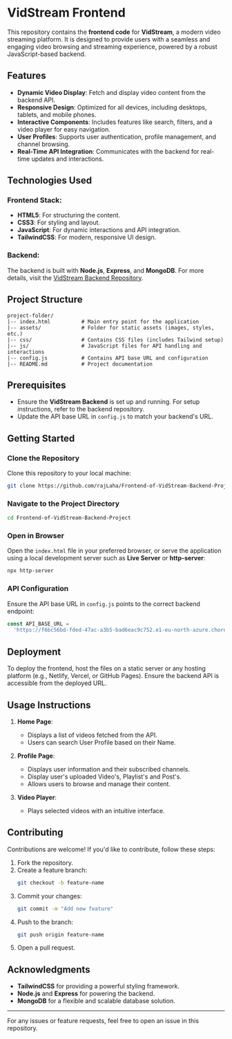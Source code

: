 # VidStream Frontend

This repository contains the **frontend code** for **VidStream**, a modern video streaming platform. It is designed to provide users with a seamless and engaging video browsing and streaming experience, powered by a robust JavaScript-based backend.

## Features

- **Dynamic Video Display**: Fetch and display video content from the backend API.
- **Responsive Design**: Optimized for all devices, including desktops, tablets, and mobile phones.
- **Interactive Components**: Includes features like search, filters, and a video player for easy navigation.
- **User Profiles**: Supports user authentication, profile management, and channel browsing.
- **Real-Time API Integration**: Communicates with the backend for real-time updates and interactions.

## Technologies Used

### Frontend Stack:

- **HTML5**: For structuring the content.
- **CSS3**: For styling and layout.
- **JavaScript**: For dynamic interactions and API integration.
- **TailwindCSS**: For modern, responsive UI design.

### Backend:

The backend is built with **Node.js**, **Express**, and **MongoDB**. For more details, visit the [VidStream Backend Repository](https://github.com/rajLaha/VidStream-Backend-Project).

## Project Structure

```
project-folder/
|-- index.html          # Main entry point for the application
|-- assets/             # Folder for static assets (images, styles, etc.)
|-- css/                # Contains CSS files (includes Tailwind setup)
|-- js/                 # JavaScript files for API handling and interactions
|-- config.js           # Contains API base URL and configuration
|-- README.md           # Project documentation
```

## Prerequisites

- Ensure the **VidStream Backend** is set up and running. For setup instructions, refer to the backend repository.
- Update the API base URL in `config.js` to match your backend's URL.

## Getting Started

### Clone the Repository

Clone this repository to your local machine:

```bash
git clone https://github.com/rajLaha/Frontend-of-VidStream-Backend-Project-
```

### Navigate to the Project Directory

```bash
cd Frontend-of-VidStream-Backend-Project
```

### Open in Browser

Open the `index.html` file in your preferred browser, or serve the application using a local development server such as **Live Server** or **http-server**:

```bash
npx http-server
```

### API Configuration

Ensure the API base URL in `config.js` points to the correct backend endpoint:

```javascript
const API_BASE_URL =
  'https://f6bc56bd-fded-47ac-a3b5-bad6eac9c752.e1-eu-north-azure.choreoapps.dev';
```

## Deployment

To deploy the frontend, host the files on a static server or any hosting platform (e.g., Netlify, Vercel, or GitHub Pages). Ensure the backend API is accessible from the deployed URL.

## Usage Instructions

1. **Home Page**:

   - Displays a list of videos fetched from the API.
   - Users can search User Profile based on their Name.

2. **Profile Page**:

   - Displays user information and their subscribed channels.
   - Display user's uploaded Video's, Playlist's and Post's.
   - Allows users to browse and manage their content.

3. **Video Player**:
   - Plays selected videos with an intuitive interface.

## Contributing

Contributions are welcome! If you'd like to contribute, follow these steps:

1. Fork the repository.
2. Create a feature branch:
   ```bash
   git checkout -b feature-name
   ```
3. Commit your changes:
   ```bash
   git commit -m "Add new feature"
   ```
4. Push to the branch:
   ```bash
   git push origin feature-name
   ```
5. Open a pull request.

## Acknowledgments

- **TailwindCSS** for providing a powerful styling framework.
- **Node.js** and **Express** for powering the backend.
- **MongoDB** for a flexible and scalable database solution.

---

For any issues or feature requests, feel free to open an issue in this repository.
